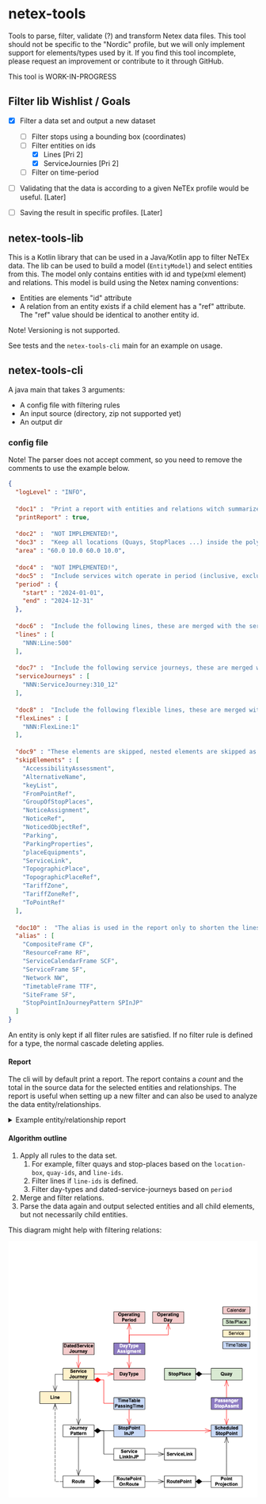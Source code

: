 # netex-tools
Tools to parse, filter, validate (?) and transform Netex data files. This tool should not be specific to the "Nordic"
profile, but we will only implement support for elements/types used by it. If you find this tool incomplete, please
request an improvement or contribute to it through GitHub.


This tool is WORK-IN-PROGRESS

## Filter lib Wishlist / Goals

 - [x] Filter a data set and output a new dataset
   - [ ] Filter stops using a bounding box (coordinates)
   - [ ] Filter entities on ids
     - [x] Lines [Pri 2]
     - [x] ServiceJournies [Pri 2]
   - [ ] Filter on time-period
 - [ ] Validating that the data is according to a given NeTEx profile would be useful. [Later]
 - [ ] Saving the result in specific profiles. [Later] 


## netex-tools-lib

This is a Kotlin library that can be used in a Java/Kotlin app to filter NeTEx data. The lib can 
be used to build a model (`EntityModel`) and select entities from this. The model only contains
entities with id and type(xml element) and relations. This model is build using the Netex naming
conventions: 
  - Entities are elements "id" attribute
  - A relation from an entity exists if a child element has a "ref" attribute. The "ref" value 
    should be identical to another entity id.

Note! Versioning is not supported. 

See tests and the `netex-tools-cli` main for an example on usage.


## netex-tools-cli

A java main that takes 3 arguments:
 - A config file with filtering rules
 - An input source (directory, zip not supported yet)
 - An output dir


### config file

Note! The parser does not accept comment, so you need to remove the comments
to use the example below.

```json
{
  "logLevel" : "INFO",
  
  "doc1" :  "Print a report with entities and relations witch summarize the number of selected entities and the total number of entities in the datasource.",
  "printReport" : true,
  
  "doc2" :  "NOT IMPLEMENTED!", 
  "doc3" :  "Keep all locations (Quays, StopPlaces ...) inside the polygon/bounding box defined by the coordinates. StopPlaces are kept if one quay is inside the area.",
  "area" : "60.0 10.0 60.0 10.0",

  "doc4" :  "NOT IMPLEMENTED!", 
  "doc5" :  "Include services witch operate in period (inclusive, exclusive)",
  "period" : {
    "start" : "2024-01-01",
    "end" : "2024-12-31"
  },
  
  "doc6" :  "Include the following lines, these are merged with the serviceJourneys and flex-lines",
  "lines" : [
    "NNN:Line:500"
  ],
  
  "doc7" :  "Include the following service journeys, these are merged with the lines and flex-lines",
  "serviceJourneys" : [
    "NNN:ServiceJourney:310_12"
  ],
  
  "doc8" :  "Include the following flexible lines, these are merged with the lines and service journeys",
  "flexLines" : [
    "NNN:FlexLine:1"
  ],
  
  "doc9" : "These elements are skipped, nested elements are skipped as well. The list included here is are all not parsed by OTP or optional (Notice).", 
  "skipElements" : [
    "AccessibilityAssessment",
    "AlternativeName",
    "keyList",
    "FromPointRef",
    "GroupOfStopPlaces",
    "NoticeAssignment",
    "NoticeRef",
    "NoticedObjectRef",
    "Parking",
    "ParkingProperties",
    "placeEquipments",
    "ServiceLink",
    "TopographicPlace",
    "TopographicPlaceRef",
    "TariffZone",
    "TariffZoneRef",
    "ToPointRef"
  ],
  
  "doc10" :  "The alias is used in the report only to shorten the lines",
  "alias" : [
    "CompositeFrame CF",
    "ResourceFrame RF",
    "ServiceCalendarFrame SCF",
    "ServiceFrame SF",
    "Network NW",
    "TimetableFrame TTF",
    "SiteFrame SF",
    "StopPointInJourneyPattern SPInJP"
  ]
}
```

An entity is only kept if all fliter rules are satisfied. If no filter rule is defined for a type, 
the normal cascade deleting applies.

#### Report
The cli will by default print a report. The report contains a _count_ and the total in the source data for the 
selected entities and relationships. The report is useful when setting up a new filter and can also be used to analyze
the data entity/relationships.

<details>
  <summary>Example entity/relationship report</summary>

The alias in the config file is used in the report. For example, `CF`in the report means `CompositeFrame`.  

```
SELECTED ENTITIES

CF                                                    2      4
CF/AvailabilityCondition                              ·      4
CF/Codespace                                          ·      2
CF/RF                                                 1      2
CF/RF/Authority                                       ·      1
CF/RF/Operator                                        1     12
CF/SCF                                                1      2
CF/SCF/DayType                                        1    372
CF/SCF/DayTypeAssignment                              8   5345
CF/SCF/OperatingPeriod                                1   1492
CF/SF                                                 2      5
CF/SF/DestinationDisplay                              2   1638
CF/SF/FlexibleLine                                    ·      1
CF/SF/FlexibleStopAssignment                          ·    316
CF/SF/FlexibleStopPlace                               ·    316
CF/SF/FlexibleStopPlace/FlexibleArea                  ·    316
CF/SF/JourneyPattern                                  1     24
CF/SF/JourneyPattern/SPInJP                          30    638
CF/SF/JourneyPattern/ServiceLinkInJourneyPattern      ·    613
CF/SF/Line                                            1      1
CF/SF/NW                                              1      2
CF/SF/NW/GroupOfLines                                 1      3
CF/SF/Notice                                          ·    101
CF/SF/PassengerStopAssignment                        30   8699
CF/SF/Route                                           1     24
CF/SF/Route/PointOnRoute                              ·    638
CF/SF/RoutePoint                                      ·   9015
CF/SF/RoutePoint/PointProjection                      ·   9015
CF/SF/ScheduledStopPoint                             30   9015
CF/TTF                                                1      2
CF/TTF/ServiceJourney                                 1    134
CF/TTF/ServiceJourney/FlexibleServiceProperties       ·      2
CF/TTF/ServiceJourney/TimetabledPassingTime          30   3866
CF/TTF/ServiceJourneyInterchange                      ·     56
RF                                                    ·      1
RF/PurposeOfGrouping                                  ·      1
SF                                                    1      1
SF/StopPlace                                         30   5760
SF/StopPlace/Quay                                    30  10621
SF/StopPlace/Quay/BoardingPosition                    ·     68



SELECTED REFERENCES

AuthorityRef CF/SF/NW -> CF/RF/Authority                                                  ·      2
DayTypeRef CF/SCF/DayTypeAssignment -> CF/SCF/DayType                                     8   5345
DayTypeRef CF/TTF/ServiceJourney -> CF/SCF/DayType                                        1    134
DestinationDisplayRef CF/SF/JourneyPattern/SPInJP -> CF/SF/DestinationDisplay             2     39
FlexibleLineRef CF/SF/Route -> CF/SF/FlexibleLine                                         ·      1
FlexibleStopPlaceRef CF/SF/FlexibleStopAssignment -> CF/SF/FlexibleStopPlace              ·    316
FromJourneyRef CF/TTF/ServiceJourneyInterchange -> Ø                                      ·     56
JourneyPatternRef CF/TTF/ServiceJourney -> CF/SF/JourneyPattern                           1    134
LineRef CF/SF/Route -> CF/SF/Line                                                         1     23
LineRef CF/TTF/ServiceJourney -> CF/SF/Line                                               1    132
OperatingPeriodRef CF/SCF/DayTypeAssignment -> CF/SCF/OperatingPeriod                     1   1492
OperatorRef CF/SF/FlexibleLine -> CF/RF/Operator                                          ·      1
OperatorRef CF/SF/Line -> CF/RF/Operator                                                  1      1
OperatorRef CF/TTF/ServiceJourney -> CF/RF/Operator                                       1    132
ParentSiteRef SF/StopPlace -> SF/StopPlace                                                ·    173
ProjectToPointRef CF/SF/RoutePoint/PointProjection -> CF/SF/ScheduledStopPoint            ·    316
ProjectedPointRef CF/SF/RoutePoint/PointProjection -> CF/SF/ScheduledStopPoint            ·   8699
QuayRef CF/SF/PassengerStopAssignment -> SF/StopPlace/Quay                               30   8677
QuayRef CF/SF/PassengerStopAssignment -> Ø                                                ·     22
RepresentedByGroupRef CF/SF/FlexibleLine -> CF/SF/NW                                      ·      1
RepresentedByGroupRef CF/SF/Line -> CF/SF/NW/GroupOfLines                                 1      1
RoutePointRef CF/SF/Route/PointOnRoute -> CF/SF/RoutePoint                                ·    638
RouteRef CF/SF/JourneyPattern -> CF/SF/Route                                              1     24
SPInJPRef CF/TTF/ServiceJourney/TimetabledPassingTime -> CF/SF/JourneyPattern/SPInJP     30   3866
ScheduledStopPointRef CF/SF/FlexibleStopAssignment -> CF/SF/ScheduledStopPoint            ·    316
ScheduledStopPointRef CF/SF/JourneyPattern/SPInJP -> CF/SF/ScheduledStopPoint            30    638
ScheduledStopPointRef CF/SF/PassengerStopAssignment -> CF/SF/ScheduledStopPoint          30   8699
ServiceLinkRef CF/SF/JourneyPattern/ServiceLinkInJourneyPattern -> Ø                      ·    613
SiteRef SF/StopPlace -> SF/StopPlace                                                      ·      6
ToJourneyRef CF/TTF/ServiceJourneyInterchange -> CF/TTF/ServiceJourney                    ·     56
```

</details>


#### Algorithm outline

1. Apply all rules to the data set.
   1. For example, filter quays and stop-places based on the `location-box`, `quay-ids`, and `line-ids`.
   2. Filter lines if `line-ids` is defined.
   3. Filter day-types and dated-service-journeys based on `period`
2. Merge and filter relations. 
3. Parse the data again and output selected entities and all child elements, but not necessarily child 
   entities.
   
This diagram might help with filtering relations:

![Netex overview](images/NetexOverview.png)

